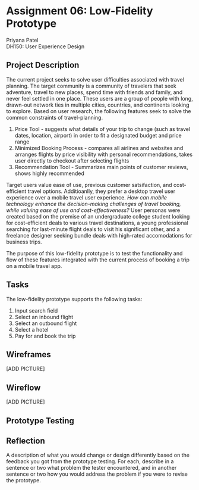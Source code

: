 # Assignment 06: Low-Fidelity Prototype

Priyana Patel <br/>
DH150: User Experience Design 

## Project Description

The current project seeks to solve user difficulties associated with travel planning. The target community is a community of travelers that seek adventure, travel to new places, spend time with friends and family, and never feel settled in one place. These users are a group of people with long, drawn-out network ties in multiple cities, countries, and continents looking to explore. Based on user research, the following features seek to solve the common constraints of travel-planning.

1. Price Tool - suggests what details of your trip to change (such as travel dates, location, airport) in order to fit a designated budget and price range <br/>
2. Minimized Booking Process - compares all airlines and websites and arranges flights by price visibility with personal recommendations, takes user directly to checkout after selecting flights <br/>
3. Recommendation Tool - Summarizes main points of customer reviews, shows highly recommended

Target users value ease of use, previous customer satsifaction, and cost-efficient travel options. Additioanlly, they prefer a desktop travel user experience over a mobile travel user experience. *How can mobile technology enhance the decision-making challenges of travel booking, while valuing ease of use and cost-effectiveness?* User personas were created based on the premise of an undergraduate college student looking for cost-efficient deals to various travel destinations, a young professional searching for last-minute flight deals to visit his significant other, and a freelance designer seeking bundle deals with high-rated accomodations for business trips. 

The purpose of this low-fidelity prototype is to test the functionality and flow of these features integrated with the current process of booking a trip on a mobile travel app. 

## Tasks
The low-fidelity prototype supports the following tasks:
1. Input search field
2. Select an inbound flight
3. Select an outbound flight
4. Select a hotel
5. Pay for and book the trip 

## Wireframes
[ADD PICTURE]

## Wireflow
[ADD PICTURE]

## Prototype Testing 

## Reflection 
A description of what you would change or design differently based on the feedback you got from the prototype testing. For each, describe in a sentence or two what problem the tester encountered, and in another sentence or two how you would address the problem if you were to revise the prototype.
